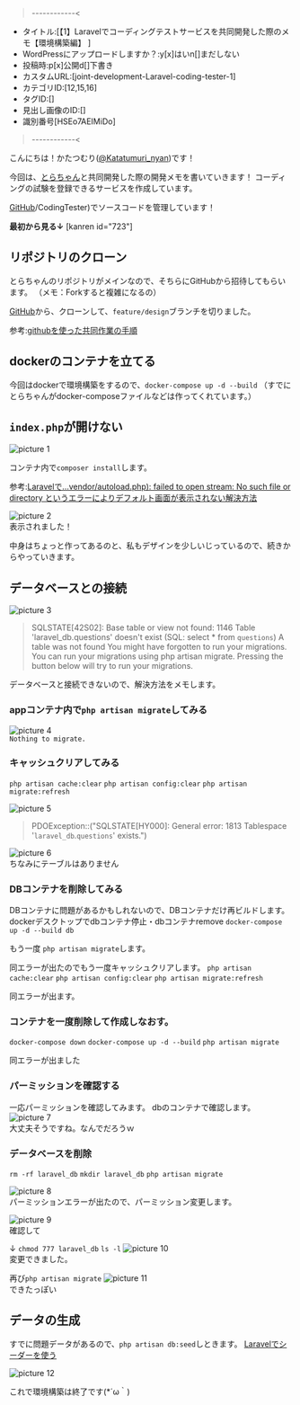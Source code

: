 >------------<
- タイトル:[【1】Laravelでコーディングテストサービスを共同開発した際のメモ【環境構築編】 ]
- WordPressにアップロードしますか？:y[x]はいn[]まだしない
- 投稿時:p[x]公開d[]下書き
- カスタムURL:[joint-development-Laravel-coding-tester-1]
- カテゴリID:[12,15,16]
- タグID:[]
- 見出し画像のID:[]
- 識別番号[HSEo7AEIMiDo]
>------------<

<!-- ↓続き
[kanren id=""] -->

こんにちは！かたつむり([@Katatumuri_nyan](https://twitter.com/Katatumuri_nyan))です！

今回は、[とらちゃん](https://github.com/dt-torachan)と共同開発した際の開発メモを書いていきます！
コーディングの試験を登録できるサービスを作成しています。

[GitHub](https://github.com/dt-torachan)/CodingTester)でソースコードを管理しています！

**最初から見る↓**
[kanren id="723"]

<!-- **前回を見る↓**
[kanren id=""] -->

## リポジトリのクローン
とらちゃんのリポジトリがメインなので、そちらにGitHubから招待してもらいます。
（メモ：Forkすると複雑になるの）

[GitHub](https://github.com/dt-torachan/CodingTester)から、クローンして、`feature/design`ブランチを切りました。

参考:[githubを使った共同作業の手順](https://qiita.com/future_kame/items/9fa256aea09faa28b357)

## dockerのコンテナを立てる
今回はdockerで環境構築をするので、`docker-compose up -d --build`
（すでにとらちゃんがdocker-composeファイルなどは作ってくれています。）

## `index.php`が開けない
![picture 1](/724eec592544f19eb5388aa70b1e6440182fa4d66619fbf810f1ffcb7d70ffd4.png)  

コンテナ内で`composer install`します。


参考:[Laravelで…vendor/autoload.php): failed to open stream: No such file or directory というエラーによりデフォルト画面が表示されない解決方法](https://qiita.com/pugiemonn/items/3d000ac0486987dd92df)

![picture 2](/e0adfa8f40c39d8fd622f88448a044d6b8fc5c688a336195fa9ff64b7df8f80d.png)  
表示されました！

中身はちょっと作ってあるのと、私もデザインを少しいじっているので、続きからやっていきます。


## データベースとの接続
![picture 3](/b75eab6a33e3f208bdd78e9b31738e3590584296ada4292b3ae38fdf71f1b85b.png)  
> SQLSTATE[42S02]: Base table or view not found: 1146 Table 'laravel_db.questions' doesn't exist (SQL: select * from `questions`)
> A table was not found
> You might have forgotten to run your migrations. You can run your migrations using php artisan migrate.
> Pressing the button below will try to run your migrations.


データベースと接続できないので、解決方法をメモします。

### appコンテナ内で`php artisan migrate`してみる
![picture 4](/7f31ac6647048a4da87947a995af01378cf2400d40f80dd7224578ca1360ac33.png)  
`Nothing to migrate.`

### キャッシュクリアしてみる
`php artisan cache:clear`
`php artisan config:clear`
`php artisan migrate:refresh`

![picture 5](/c13a512135159f78eeb839438cde96ca36171e5b34875b33f748febfe148f7a2.png)  
> PDOException::("SQLSTATE[HY000]: General error: 1813 Tablespace '`laravel_db`.`questions`' exists.")

![picture 6](/3bbdbae8ad720d3eb08cd78f4a970c665aef6b3b616e9f8409e83a2cd1964f06.png)  
ちなみにテーブルはありません

### DBコンテナを削除してみる
DBコンテナに問題があるかもしれないので、DBコンテナだけ再ビルドします。
dockerデスクトップでdbコンテナ停止・dbコンテナremove
`docker-compose up -d --build db`

もう一度
`php artisan migrate`します。

同エラーが出たのでもう一度キャッシュクリアします。
`php artisan cache:clear`
`php artisan config:clear`
`php artisan migrate:refresh`

同エラーが出ます。

### コンテナを一度削除して作成しなおす。
`docker-compose down`
`docker-compose up -d --build`
`php artisan migrate`

同エラーが出ました

### パーミッションを確認する
一応パーミッションを確認してみます。
dbのコンテナで確認します。
![picture 7](/df92e6d5d19b877da171aca6fe06ac459161054688ce2de343cd14ae347cd21e.png)  
大丈夫そうですね。なんでだろうｗ

### データベースを削除
`rm -rf laravel_db`
`mkdir laravel_db`
`php artisan migrate`

![picture 8](/e2044557292ab76742dacba5031954eeb7ba6352c6973e2933bbcfb7017e618a.png)  
パーミッションエラーが出たので、パーミッション変更します。

![picture 9](/2ee1689094b71eb1352c9c58718859a2037ab9c0cc835a8119fc4504db6962ca.png)  
確認して

↓
`chmod 777 laravel_db`
`ls -l`
![picture 10](/2fbc6aba4ed9c6078eeae784c6721e597747cc6fb6ea1f0addc1107673bb67eb.png)  
変更できました。

再び`php artisan migrate`
![picture 11](/f37fc804b8c34b8281e6216cbfbd551abcf29b03e1f6030c4f51f9ee9b28ced1.png)  
できたっぽい

## データの生成
すでに問題データがあるので、`php artisan db:seed`しときます。
[Laravelでシーダーを使う](https://qiita.com/shosho/items/b69db263a494edfe3b21)

![picture 12](/159181f539ffcb7ccd0e802e6afc3119a4ee4b0af72861786b4d9e8b293ec5b6.png)  

これで環境構築は終了です(*´ω｀)